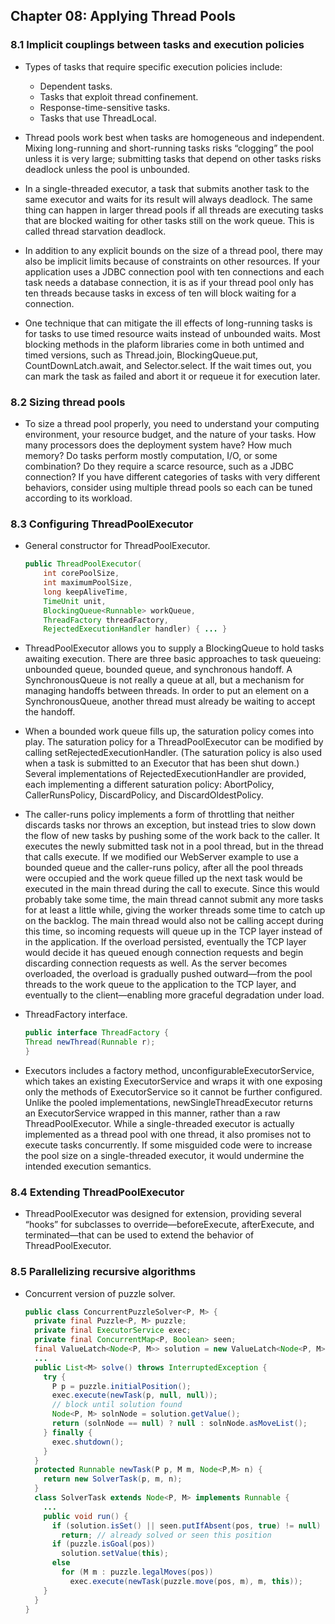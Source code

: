## Chapter 08: Applying Thread Pools

### 8.1 Implicit couplings between tasks and execution policies

- Types of tasks that require specific execution policies include:
	- Dependent tasks.
	- Tasks that exploit thread confinement.
	- Response-time-sensitive tasks.
	- Tasks that use ThreadLocal.

- Thread pools work best when tasks are homogeneous and independent. Mixing long-running and short-running tasks risks “clogging” the pool unless it is very large; submitting tasks that depend on other tasks risks deadlock unless the pool is unbounded.

- In a single-threaded executor, a task that submits another task to the same executor and waits for its result will always deadlock. The same thing can happen in larger thread pools if all threads are executing tasks that are blocked waiting for other tasks still on the work queue. This is called thread starvation deadlock.

- In addition to any explicit bounds on the size of a thread pool, there may also be implicit limits because of constraints on other resources. If your application uses a JDBC connection pool with ten connections and each task needs a database connection, it is as if your thread pool only has ten threads because tasks in excess of ten will block waiting for a connection.

- One technique that can mitigate the ill effects of long-running tasks is for tasks to use timed resource waits instead of unbounded waits. Most blocking methods in the plaform libraries come in both untimed and timed versions, such as Thread.join, BlockingQueue.put, CountDownLatch.await, and Selector.select. If the wait times out, you can mark the task as failed and abort it or requeue it for execution later.

### 8.2 Sizing thread pools

- To size a thread pool properly, you need to understand your computing environment, your resource budget, and the nature of your tasks. How many processors does the deployment system have? How much memory? Do tasks perform mostly computation, I/O, or some combination? Do they require a scarce resource, such as a JDBC connection? If you have different categories of tasks with very different behaviors, consider using multiple thread pools so each can be tuned according to its workload.

### 8.3 Configuring ThreadPoolExecutor

- General constructor for ThreadPoolExecutor.
  ```java
  public ThreadPoolExecutor(
      int corePoolSize,
      int maximumPoolSize,
      long keepAliveTime,
      TimeUnit unit,
      BlockingQueue<Runnable> workQueue,
      ThreadFactory threadFactory,
      RejectedExecutionHandler handler) { ... }
  ```

- ThreadPoolExecutor allows you to supply a BlockingQueue to hold tasks awaiting execution. There are three basic approaches to task queueing: unbounded queue, bounded queue, and synchronous handoff. A SynchronousQueue is not really a queue at all, but a mechanism for managing handoffs between threads. In order to put an element on a SynchronousQueue, another thread must already be waiting to accept the handoff.

- When a bounded work queue fills up, the saturation policy comes into play. The saturation policy for a ThreadPoolExecutor can be modified by calling setRejectedExecutionHandler. (The saturation policy is also used when a task is submitted to an Executor that has been shut down.) Several implementations of RejectedExecutionHandler are provided, each implementing a different saturation policy: AbortPolicy, CallerRunsPolicy, DiscardPolicy, and DiscardOldestPolicy.

- The caller-runs policy implements a form of throttling that neither discards tasks nor throws an exception, but instead tries to slow down the flow of new tasks by pushing some of the work back to the caller. It executes the newly submitted task not in a pool thread, but in the thread that calls execute. If we modified our WebServer example to use a bounded queue and the caller-runs policy, after all the pool threads were occupied and the work queue filled up the next task would be executed in the main thread during the call to execute. Since this would probably take some time, the main thread cannot submit any more tasks for at least a little while, giving the worker threads some time to catch up on the backlog. The main thread would also not be calling accept during this time, so incoming requests will queue up in the TCP layer instead of in the application. If the overload persisted, eventually the TCP layer would decide it has queued enough connection requests and begin discarding connection requests as well. As the server becomes overloaded, the overload is gradually pushed outward—from the pool threads to the work queue to the application to the TCP layer, and eventually to the client—enabling more graceful degradation under load.

- ThreadFactory interface.
  ```java
  public interface ThreadFactory {
  Thread newThread(Runnable r);
  }
  ```

- Executors includes a factory method, unconfigurableExecutorService, which takes an existing ExecutorService and wraps it with one exposing only the methods of ExecutorService so it cannot be further configured. Unlike the pooled implementations, newSingleThreadExecutor returns an ExecutorService wrapped in this manner, rather than a raw ThreadPoolExecutor. While a single-threaded executor is actually implemented as a thread pool with one thread, it also promises not to execute tasks concurrently. If some misguided code were to increase the pool size on a single-threaded executor, it would undermine the intended execution semantics.

### 8.4 Extending ThreadPoolExecutor

- ThreadPoolExecutor was designed for extension, providing several “hooks” for subclasses to override—beforeExecute, afterExecute, and terminated—that can be used to extend the behavior of ThreadPoolExecutor.

### 8.5 Parallelizing recursive algorithms

- Concurrent version of puzzle solver.
  ```java
  public class ConcurrentPuzzleSolver<P, M> {
    private final Puzzle<P, M> puzzle;
    private final ExecutorService exec;
    private final ConcurrentMap<P, Boolean> seen;
    final ValueLatch<Node<P, M>> solution = new ValueLatch<Node<P, M>>();
    ...
    public List<M> solve() throws InterruptedException {
      try {
        P p = puzzle.initialPosition();
        exec.execute(newTask(p, null, null));
        // block until solution found
        Node<P, M> solnNode = solution.getValue();
        return (solnNode == null) ? null : solnNode.asMoveList();
      } finally {
        exec.shutdown();
      }
    }
    protected Runnable newTask(P p, M m, Node<P,M> n) {
      return new SolverTask(p, m, n);
    }
    class SolverTask extends Node<P, M> implements Runnable {
      ...
      public void run() {
        if (solution.isSet() || seen.putIfAbsent(pos, true) != null)
          return; // already solved or seen this position
        if (puzzle.isGoal(pos))
          solution.setValue(this);
        else
          for (M m : puzzle.legalMoves(pos))
            exec.execute(newTask(puzzle.move(pos, m), m, this));
      }
    }
  }
  ```